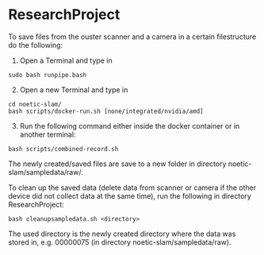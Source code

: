 # ResearchProject

To save files from the ouster scanner and a camera in a certain filestructure do the following:

1. Open a Terminal and type in
```console
sudo bash runpipe.bash
```

2. Open a new Terminal and type in
```console
cd noetic-slam/
bash scripts/docker-run.sh [none/integrated/nvidia/amd]
```

3. Run the following command either inside the docker container or in another terminal:
```console
bash scripts/combined-record.sh
```

The newly created/saved files are save to a new folder in directory noetic-slam/sampledata/raw/.


To clean up the saved data (delete data from scanner or camera if the other device did not collect data at the same time), run the following in directory ResearchProject:
```console
bash cleanupsampledata.sh <directory>
```
The used directory is the newly created directory where the data was stored in, e.g. 00000075 (in directory noetic-slam/sampledata/raw).